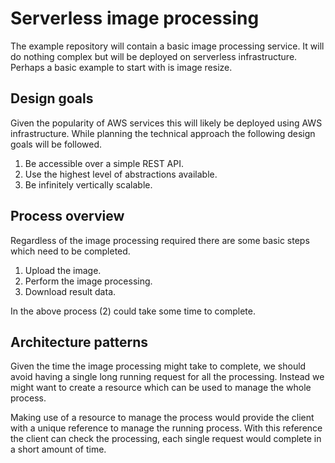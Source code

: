 # Serverless image processing

The example repository will contain a basic image processing service. It will do
nothing complex but will be deployed on serverless infrastructure. Perhaps a
basic example to start with is image resize.

## Design goals

Given the popularity of AWS services this will likely be deployed using AWS
infrastructure. While planning the technical approach the following design goals
will be followed.

1. Be accessible over a simple REST API.
2. Use the highest level of abstractions available.
3. Be infinitely vertically scalable.

## Process overview

Regardless of the image processing required there are some basic steps which
need to be completed.

1. Upload the image.
2. Perform the image processing.
3. Download result data.

In the above process (2) could take some time to complete.

## Architecture patterns

Given the time the image processing might take to complete, we should avoid
having a single long running request for all the processing. Instead we might
want to create a resource which can be used to manage the whole process.

Making use of a resource to manage the process would provide the client with a
unique reference to manage the running process. With this reference the client
can check the processing, each single request would complete in a short amount
of time.
